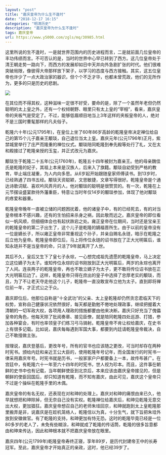 ```yaml
---
layout: "post"
title: "嘉庆皇帝为什么生不逢时"
date: "2018-12-17 16:15"
categories: "明清历史"
description: "嘉庆皇帝为什么生不逢时"
tags: 嘉庆皇帝
url: https://www.y5000.com/zgls/mq/30985.html
---
```






这里所说的生不逢时，一是就世界范围内的历史进程而言，二是就前面几位皇帝的丰功伟绩而言。不可否认的是，当时的世界中心早已转到了西方。这几位皇帝处于清王朝走势一路向下，而西方的发展却如日中天并向外急剧扩张的时代。他们很难突破局限，像彼得大帝那样放下架子，以学习的态度与西方接触。其实，这五位皇帝也许少了一点大政治家的器识，但个个不乏才华，也都未曾荒政，他们的无所作为，更多的只是历史的悲剧。

![](https://img.y5000.com/uploads/allimg/180621/8-1P6211311325G.jpg)

在其位而不得其权，这种滋味一定很不好受，要命的是，除了一个虽然年老但仍然聪明的太上皇之外，还有一个权倾朝野、眼里只有太上皇的“宰相”，看来，嘉庆皇帝的夹板气是受定了。不过，能够低眉顺目地当上3年这样的夹板皇帝的人，绝对不是三国时曹髦那样的凡夫俗子。

乾隆六十年(公元1795年)，在皇位上坐了60年86岁高龄的乾隆皇帝决定禅位给自己的第15个儿子嘉亲王颙琰，自己退位当太上皇。嘉庆元年(公元1796年)正月，紫禁城里举行了庄严而隆重的禅位仪式。颙琰陪同乾隆到奉先殿等处行了礼，又在太和殿接过了乾隆亲授的玉玺，并正式改元为嘉庆。

颙琰生于乾隆二十五年(公元1760年)，乾隆五十四年被封为嘉亲王。他的母亲魏佳氏是乾隆的妃子，其祖上本来是汉族人，后来入了旗籍。颙琰自幼受到严格的教育，举止端庄凝重，为人内向多思。从6岁起开始跟随皇家师傅读书。到13岁时，已经熟通了四书五经。颙琰天资聪颖，文思敏捷，文章写得很好。乾隆皇帝是个通达诗歌词赋、喜欢吟风弄月的人，他对颙琰的聪明是很赞赏的。有一次，乾隆在上元节摆设盛宴款待外藩重臣，特意让当时年仅14岁的颙琰参加，体现了他对颙琰的疼爱和器重。

乾隆皇帝晚年一直被立储的问题困扰着，他的诸皇子中，有的已经死去，有的对当皇帝根本不感兴趣，还有的生怕招来杀身之祸，因此敬而远之。嘉庆皇帝的即位看似一帆风顺，但细细体会也有起伏跌宕之处。雍正皇帝在位期间，当时还是宝亲王的乾隆皇帝的第二子出生了，这个儿子是乾隆的嫡福晋所生。由于以前的皇帝没有一位是嫡长子，所以雍正皇帝非常重视这个孙子，并亲自赐名永琏，暗示在乾隆之后立他为皇帝。乾隆皇帝即位后，马上将传位永琏的诏书放在了正大光明匾后，谁知永琏并不是当皇帝的命，只活了9年就离开了人世。

其后不久，皇后又生下了皇七子永琮，一心想完成祖先遗愿的乾隆皇帝，马上决定立这位嫡子为太子。谁知传位永琮的诏书刚放到正大光明匾后，两岁的永琮也离开了人间。连丧两子的乾隆皇帝，再也不敢立嫡子为太子，更不敢将传位诏书放在正大光明匾后边了。这样，乾隆皇帝只得在庶出的皇子中选择了忠厚老实的颙琰，而且，为了不让老天夺走他这个儿子，乾隆帝一直没敢宣布立他为太子。直到即将禅位前一年，才正式公之于众。

嘉庆即位后，他那位自称是“十全武功”的父亲、太上皇乾隆却仍然贪恋君临天下的权势，宣称自己健康状况依然很好，每天都是勤勉不倦地处理政事，继续把握着大清朝的一切军政大权，各项用人理政的措施都要由他来决断。嘉庆只好充当了傀儡皇帝的角色，他每天除了批阅奏章、接见臣僚，就是陪同乾隆四处巡游、打猎，参加各种宴会，有时也率领皇子们练习弓马骑射。乾隆皇帝不肯让权给嘉庆，在史书上有很多记载。比如说，嘉庆每每遇到军国大事，都要到内廷请乾隆皇帝裁决，自己不敢擅做主张。

按理说，嘉庆登基后，更改年号，所有的官书也应该随之更改，可当时却存在两种时宪书。颁给内廷和亲近王公大臣的，使用乾隆年号记年，而全国发行的时宪书一律采用嘉庆年号。时宪书就是历书，一般家家户户都要备上一本，故传布甚广。在宫廷中，有乾隆六十一年至六十四年的时宪书，世人视为珍本。而且，这件事在朝鲜的史书中也有记载，当年朝鲜使臣到北京后，本来应该由嘉庆皇帝接见的，但是朝鲜的使臣回国后，却只知道有乾隆，而不知有嘉庆，由此可见，嘉庆这个皇帝只不过是个操纵在乾隆手里的木偶。

嘉庆皇帝的有名无权，还表现在对和珅的处理上。嘉庆对和珅的痛恨由来已久，他早就想把和珅除掉，但无奈自己没有实权。乾隆禅位给嘉庆后，和珅见乾隆无意交出大权，更加猖狂。嘉庆皇帝想召自己的老师朱珪回京，和珅就跑到太上皇乾隆那里搬弄是非，说嘉庆是在趁机笼络人，乾隆信以为真，十分生气，就下旨把朱珪外放到安徽做官。有了乾隆的支持，和珅更加有恃无恐。这时的乾隆毕竟已经是一位80多岁的老人了，未免有些糊涂，和珅就成了乾隆的传话筒，乾隆的很多旨意都由和珅来传达，因此和珅根本就不把嘉庆皇帝放在眼里。

嘉庆四年(公元1799年)乾隆皇帝寿终正寝，享年89岁，是历代封建帝王中的长寿冠军。至此，嘉庆皇帝才开始真正的亲政，这时，他已经39岁了。
